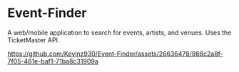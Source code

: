 # Event-Finder
A web/mobile application to search for events, artists, and venues. Uses the TicketMaster API.

https://github.com/Kevinz930/Event-Finder/assets/26636478/988c2a8f-7f05-461e-baf1-71ba8c31909a

